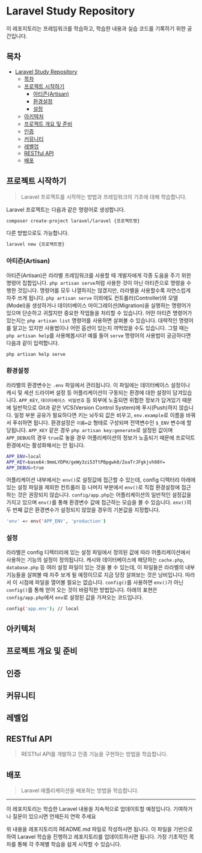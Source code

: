 # Laravel Study Repository

이 레포지토리는 프레임워크를 학습하고, 학습한 내용과 실습 코드를 기록하기 위한 공간입니다.

## 목차

- [Laravel Study Repository](#laravel-study-repository)
  - [목차](#목차)
  - [프로젝트 시작하기](#프로젝트-시작하기)
    - [아티즌(Artisan)](#아티즌artisan)
    - [환경설정](#환경설정)
    - [설정](#설정)
  - [아키텍처](#아키텍처)
  - [프로젝트 개요 및 준비](#프로젝트-개요-및-준비)
  - [인증](#인증)
  - [커뮤니티](#커뮤니티)
  - [레벨업](#레벨업)
  - [RESTful API](#restful-api)
  - [배포](#배포)

## 프로젝트 시작하기

> Laravel 프로젝트를 시작하는 방법과 프레임워크의 기초에 대해 학습합니다.

Laravel 프로젝트는 다음과 같은 명령어로 생성합니다.
```bash
composer create-project laravel/laravel {프로젝트명}
```
다른 방법으로도 가능합니다.
```bash
laravel new {프로젝트명}
```

### 아티즌(Artisan)
아티즌(Artisan)은 라라벨 프레임워크를 사용할 때 개발자에게 각종 도움을 주기 위한 명령어 집합입니다. `php artisan serve`처럼 사용한 것이 아닌 아티즌으로 명령을 수행한 것입니다. 명령어를 모두 나열하지는 않겠지만, 라라벨을 사용할수록 자연스럽게 자주 쓰게 됩니다. `php artisan serve` 이외에도 컨트롤러(Controller)와 모델(Model)을 생성하거나 데이터베이스 마이그레이션(Migration)을 실행하는 명령어가 있으며 단순하고 귀찮지만 중요한 작업들을 처리할 수 있습니다. 어떤 아티즌 명령어가 있는지는 `php artisan list` 명령어를 사용하면 살펴볼 수 있습니다.
대략적인 명령어를 알고는 있지만 사용법이나 어떤 옵션이 있는지 까먹었을 수도 있습니다. 그럴 때는 `php artisan help`를 사용해봅시다! 예를 들어 `serve` 명령어의 사용법이 궁금하다면 다음과 같이 입력합니다.
```bash
php artisan help serve
```

### 환경설정
라라벨의 환경변수는 `.env` 파일에서 관리됩니다. 이 파일에는 데이터베이스 설정이나 캐시 및 세션 드라이버 설정 등 어플리케이션이 구동되는 환경에 대한 설정이 담겨있습니다. `APP_KEY`, `데이터베이스 비밀번호` 등 외부에 노출되면 위험한 정보가 담겨있기 때문에 일반적으로 Git과 같은 VCS(Version Control System)에 푸시(Push)하지 않습니다. 일정 부분 공유가 필요하다면 키는 놔두되 값은 비우고, `env.example`로 이름을 바꿔서 푸쉬하면 됩니다.
환경설정은 `이름=값` 형태로 구성되며 전역변수인 `$_ENV` 변수에 할당됩니다. `APP_KEY` 같은 경우 `php artisan key:generate`로 설정된 값이며 `APP_DEBUG`의 경우 `true`로 놓을 경우 어플리케이션의 정보가 노출되기 때문에 프로덕트 환경에서는 활성화해서는 안 됩니다.
```bash
APP_ENV=local
APP_KEY=base64:9mmLYDPH/geWy3zi53TtPBpgwk0/ZoaTrJFgkjvh08Y=
APP_DEBUG=true
```
어플리케이션 내부에서는 `env()`로 설정값에 접근할 수 있는데, config 디렉터리 아래에 있는 설정 파일을 제외한 컨트롤러 등 나머지 부분에서 `env()`로 직접 환경설정에 접근하는 것은 권장되지 않습니다. `config/app.php`는 어플리케이션의 일반적인 설정값을 가지고 있으며 `env()`를 통해 환경변수 값에 접근하는 모습을 볼 수 있습니다. `env()`의 두 번째 값은 환경변수가 설정되지 않았을 경우의 기본값을 지정합니다.
```bash
'env' => env('APP_ENV', 'production')
```

### 설정
라라벨은 config 디렉터리에 있는 설정 파일에서 정의된 값에 따라 어플리케이션에서 사용하는 기능의 설정이 정의됩니다. 캐시와 데이터베이스에 해당하는 `cache.php`, `database.php` 등 여러 설정 파일이 있는 것을 볼 수 있는데, 이 파일들은 라라벨의 내부 기능들을 살펴볼 때 자주 보게 될 예정이므로 지금 당장 살펴보는 것은 낭비입니다. 따라서 이 시점에 파일을 열어볼 필요는 없습니다.
`config()`를 사용하면 `env()`가 아닌 `config()`를 통해 얻어 오는 것이 바람직한 방법입니다. 아래의 표현은 `config/app.php`에서 `env`로 설정된 값을 가져오는 코드입니다.
```bash
config('app.env'); // local
```


## 아키텍처

> 

## 프로젝트 개요 및 준비

> 

## 인증

> 

## 커뮤니티

> 

## 레벨업

> 

## RESTful API

> RESTful API를 개발하고 인증 기능을 구현하는 방법을 학습합니다.

## 배포

> Laravel 애플리케이션을 배포하는 방법을 학습합니다.

---

이 레포지토리는 학습한 Laravel 내용을 지속적으로 업데이트할 예정입니다. 기여하거나 질문이 있으시면 언제든지 연락 주세요

위 내용을 레포지토리의 README.md 파일로 작성하시면 됩니다. 이 파일을 기반으로 하여 Laravel 학습을 진행하고 레포지토리를 업데이트하시면 됩니다. 가장 기초적인 목차를 통해 각 주제별 학습을 쉽게 시작할 수 있습니다.
